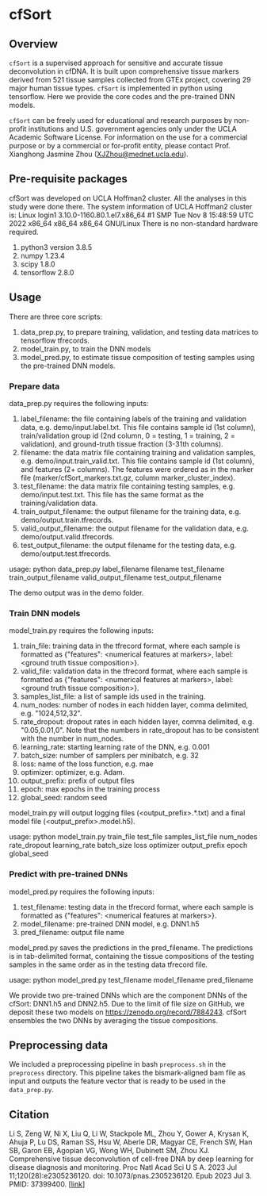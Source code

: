 # cfSort

## Overview

`cfSort` is a supervised approach for sensitive and accurate tissue deconvolution in cfDNA. It is built upon comprehensive tissue markers derived from 521 tissue samples collected from GTEx project, covering 29 major human tissue types. `cfSort` is implemented in python using tensorflow. Here we provide the core codes and the pre-trained DNN models.

`cfSort` can be freely used for educational and research purposes by non-profit institutions and U.S. government agencies only under the UCLA Academic Software License. For information on the use for a commercial purpose or by a commercial or for-profit entity, please contact Prof. Xianghong Jasmine Zhou (XJZhou@mednet.ucla.edu).

## Pre-requisite packages

cfSort was developed on UCLA Hoffman2 cluster. All the analyses in this study were done there. The system information of UCLA Hoffman2 cluster is:
Linux login1 3.10.0-1160.80.1.el7.x86_64 #1 SMP Tue Nov 8 15:48:59 UTC 2022 x86_64 x86_64 x86_64 GNU/Linux
There is no non-standard hardware required.

1) python3 version 3.8.5
2) numpy 1.23.4
3) scipy 1.8.0
4) tensorflow 2.8.0


## Usage

There are three core scripts: 
1) data_prep.py, to prepare training, validation, and testing data matrices to tensorflow tfrecords.  
2) model_train.py, to train the DNN models
3) model_pred.py, to estimate tissue composition of testing samples using the pre-trained DNN models.


### Prepare data

data_prep.py requires the following inputs:
1) label_filename: the file containing labels of the training and validation data, e.g. demo/input.label.txt. This file contains sample id (1st column), train/validation group id (2nd column, 0 = testing, 1 = training, 2 = validation), and ground-truth tissue fraction (3-31th columns).
2) filename: the data matrix file containing training and validation samples, e.g. demo/input.train_valid.txt. This file contains sample id (1st column), and features (2+ columns). The features were ordered as in the marker file (marker/cfSort_markers.txt.gz, column marker_cluster_index).
3) test_filename: the data matrix file containing testing samples, e.g. demo/input.test.txt. This file has the same format as the training/validation data. 
4) train_output_filename: the output filename for the training data, e.g. demo/output.train.tfrecords.
5) valid_output_filename: the output filename for the validation data, e.g. demo/output.valid.tfrecords.
6) test_output_filename: the output filename for the testing data, e.g. demo/output.test.tfrecords.

usage: python data_prep.py label_filename filename test_filename train_output_filename valid_output_filename test_output_filename

The demo output was in the demo folder.

### Train DNN models

model_train.py requires the following inputs:
1) train_file: training data in the tfrecord format, where each sample is formatted as \{"features": \<numerical features at markers\>, label: \<ground truth tissue composition\>\}.
2) valid_file: validation data in the tfrecord format, where each sample is formatted as \{"features": \<numerical features at markers\>, label: \<ground truth tissue composition\>\}.
3) samples_list_file: a list of sample ids used in the training.
4) num_nodes: number of nodes in each hidden layer, comma delimited, e.g. "1024,512,32".
5) rate_dropout: dropout rates in each hidden layer, comma delimited, e.g. "0.05,0.01,0". Note that the numbers in rate_dropout has to be consistent with the number in num_nodes.
6) learning_rate: starting learning rate of the DNN, e.g. 0.001
7) batch_size: number of samplers per minibatch, e.g. 32
8) loss: name of the loss function, e.g. mae
9) optimizer: optimizer, e.g. Adam.
10) output_prefix: prefix of output files
11) epoch: max epochs in the training process
12) global_seed: random seed

model_train.py will output logging files (\<output_prefix\>.\*.txt) and a final model file (\<output_prefix\>.model.h5).

usage: python model_train.py train_file test_file samples_list_file num_nodes rate_dropout learning_rate batch_size loss optimizer output_prefix epoch global_seed

### Predict with pre-trained DNNs

model_pred.py requires the following inputs:
1) test_filename: testing data in the tfrecord format, where each sample is formatted as \{"features": \<numerical features at markers\>\}.
2) model_filename: pre-trained DNN model, e.g. DNN1.h5
3) pred_filename: output file name

model_pred.py saves the predictions in the pred_filename. The predictions is in tab-delimited format, containing the tissue compositions of the testing samples in the same order as in the testing data tfrecord file. 

usage: python model_pred.py test_filename model_filename pred_filename

We provide two pre-trained DNNs which are the component DNNs of the cfSort: DNN1.h5 and DNN2.h5. Due to the limit of file size on GitHub, we deposit these two models on https://zenodo.org/record/7884243. cfSort ensembles the two DNNs by averaging the tissue compositions.


## Preprocessing data

We included a preprocessing pipeline in bash `preprocess.sh` in the `preprocess` directory. This pipeline takes the bismark-aligned bam file as input and outputs the feature vector that is ready to be used in the `data_prep.py`. 


## Citation
Li S, Zeng W, Ni X, Liu Q, Li W, Stackpole ML, Zhou Y, Gower A, Krysan K, Ahuja P, Lu DS, Raman SS, Hsu W, Aberle DR, Magyar CE, French SW, Han SB, Garon EB, Agopian VG, Wong WH, Dubinett SM, Zhou XJ. Comprehensive tissue deconvolution of cell-free DNA by deep learning for disease diagnosis and monitoring. Proc Natl Acad Sci U S A. 2023 Jul 11;120(28):e2305236120. doi: 10.1073/pnas.2305236120. Epub 2023 Jul 3. PMID: 37399400. [[link](https://www.pnas.org/doi/10.1073/pnas.2305236120)]
